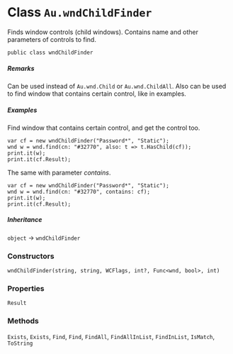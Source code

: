 # Class `Au.wndChildFinder`

Finds window controls (child windows). Contains name and other parameters of controls to find.

```
public class wndChildFinder
```

##### Remarks

Can be used instead of `Au.wnd.Child` or `Au.wnd.ChildAll`. Also can be used to find window that contains certain control, like in examples.

##### Examples

Find window that contains certain control, and get the control too.

```
var cf = new wndChildFinder("Password*", "Static");
wnd w = wnd.find(cn: "#32770", also: t => t.HasChild(cf));
print.it(w);
print.it(cf.Result);
```

The same with parameter *contains*.

```
var cf = new wndChildFinder("Password*", "Static");
wnd w = wnd.find(cn: "#32770", contains: cf);
print.it(w);
print.it(cf.Result);
```

##### Inheritance

`object` → `wndChildFinder`

### Constructors

`wndChildFinder(string, string, WCFlags, int?, Func<wnd, bool>, int)`

### Properties

`Result`

### Methods

`Exists`, `Exists`, `Find`, `Find`, `FindAll`, `FindAllInList`, `FindInList`, `IsMatch`, `ToString`